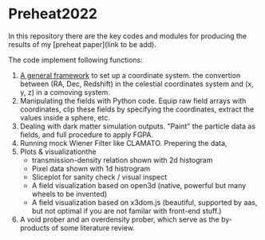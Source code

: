 # Preheat2022

In this repository there are the key codes and modules for producing the results of my [preheat paper](link to be add).

The code implement following functions:

1. [A general framework](./field_util.py) to set up a coordinate system. the convertion between (RA, Dec, Redshift) in the celestial coordinates system and (x, y, z) in a comoving system.
2. Manipulating the fields with Python code. Equip raw field arrays with coordinates, clip these fields by specifying the coordinates, extract the values inside a sphere, etc.
3. Dealing with dark matter simulation outputs. "Paint" the particle data as fields, and full procedure to apply FGPA.
4. Running mock Wiener Filter like CLAMATO. Prepering the data,
5. Plots & visualizationthe
   - transmission-density relation shown with 2d histogram
   - Pixel data shown with 1d histrogram
   - Sliceplot for sanity check / visual inspect
   - A field visualization based on open3d (native, powerful but many wheels to be invented)
   - A field visualization based on x3dom.js (beautiful, supported by aas, but not optimal if you are not familar with front-end stuff.)
6. A void prober and an overdensity prober, which serve as the by-products of some literature review.
